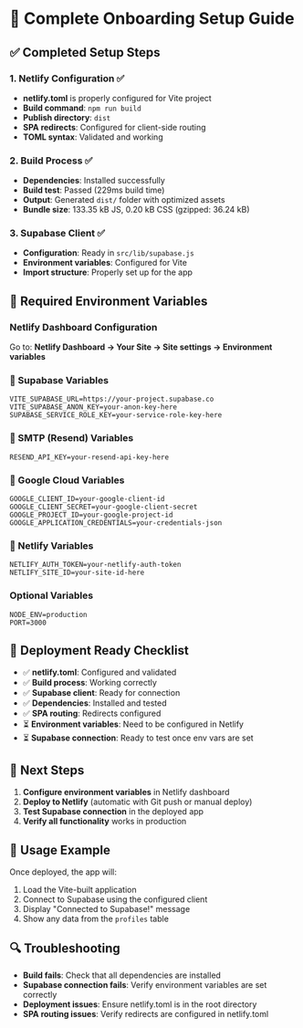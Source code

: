 # 🚀 Complete Onboarding Setup Guide

## ✅ Completed Setup Steps

### 1. Netlify Configuration ✅

- **netlify.toml** is properly configured for Vite project
- **Build command**: `npm run build`
- **Publish directory**: `dist`
- **SPA redirects**: Configured for client-side routing
- **TOML syntax**: Validated and working

### 2. Build Process ✅

- **Dependencies**: Installed successfully
- **Build test**: Passed (229ms build time)
- **Output**: Generated `dist/` folder with optimized assets
- **Bundle size**: 133.35 kB JS, 0.20 kB CSS (gzipped: 36.24 kB)

### 3. Supabase Client ✅

- **Configuration**: Ready in `src/lib/supabase.js`
- **Environment variables**: Configured for Vite
- **Import structure**: Properly set up for the app

## 🔧 Required Environment Variables

### Netlify Dashboard Configuration

Go to: **Netlify Dashboard → Your Site → Site settings → Environment variables**

### 🔑 Supabase Variables

```
VITE_SUPABASE_URL=https://your-project.supabase.co
VITE_SUPABASE_ANON_KEY=your-anon-key-here
SUPABASE_SERVICE_ROLE_KEY=your-service-role-key-here
```

### 🔑 SMTP (Resend) Variables

```
RESEND_API_KEY=your-resend-api-key-here
```

### 🔑 Google Cloud Variables

```
GOOGLE_CLIENT_ID=your-google-client-id
GOOGLE_CLIENT_SECRET=your-google-client-secret
GOOGLE_PROJECT_ID=your-google-project-id
GOOGLE_APPLICATION_CREDENTIALS=your-credentials-json
```

### 🔑 Netlify Variables

```
NETLIFY_AUTH_TOKEN=your-netlify-auth-token
NETLIFY_SITE_ID=your-site-id-here
```

### Optional Variables

```
NODE_ENV=production
PORT=3000
```

## 🚀 Deployment Ready Checklist

- ✅ **netlify.toml**: Configured and validated
- ✅ **Build process**: Working correctly
- ✅ **Supabase client**: Ready for connection
- ✅ **Dependencies**: Installed and tested
- ✅ **SPA routing**: Redirects configured
- ⏳ **Environment variables**: Need to be configured in Netlify
- ⏳ **Supabase connection**: Ready to test once env vars are set

## 📝 Next Steps

1. **Configure environment variables** in Netlify dashboard
2. **Deploy to Netlify** (automatic with Git push or manual deploy)
3. **Test Supabase connection** in the deployed app
4. **Verify all functionality** works in production

## 🎯 Usage Example

Once deployed, the app will:

1. Load the Vite-built application
2. Connect to Supabase using the configured client
3. Display "Connected to Supabase!" message
4. Show any data from the `profiles` table

## 🔍 Troubleshooting

- **Build fails**: Check that all dependencies are installed
- **Supabase connection fails**: Verify environment variables are set correctly
- **Deployment issues**: Ensure netlify.toml is in the root directory
- **SPA routing issues**: Verify redirects are configured in netlify.toml
